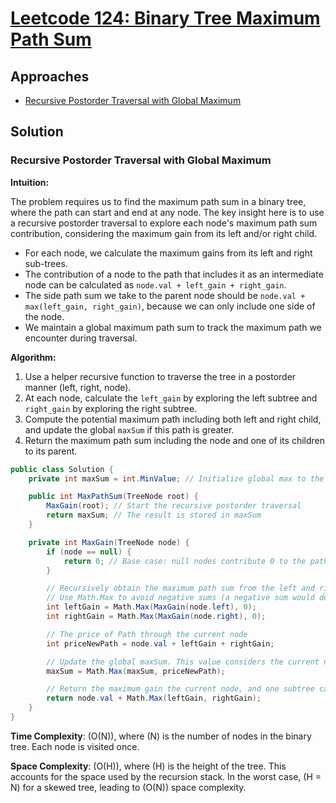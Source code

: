# [Leetcode 124: Binary Tree Maximum Path Sum](https://leetcode.com/problems/binary-tree-maximum-path-sum/)

## Approaches
- [Recursive Postorder Traversal with Global Maximum](#recursive-postorder-traversal)

## Solution

### Recursive Postorder Traversal with Global Maximum

**Intuition:**

The problem requires us to find the maximum path sum in a binary tree, where the path can start and end at any node. The key insight here is to use a recursive postorder traversal to explore each node's maximum path sum contribution, considering the maximum gain from its left and/or right child.

- For each node, we calculate the maximum gains from its left and right sub-trees.
- The contribution of a node to the path that includes it as an intermediate node can be calculated as `node.val + left_gain + right_gain`.
- The side path sum we take to the parent node should be `node.val + max(left_gain, right_gain)`, because we can only include one side of the node.
- We maintain a global maximum path sum to track the maximum path we encounter during traversal.

**Algorithm:**
1. Use a helper recursive function to traverse the tree in a postorder manner (left, right, node).
2. At each node, calculate the `left_gain` by exploring the left subtree and `right_gain` by exploring the right subtree.
3. Compute the potential maximum path including both left and right child, and update the global `maxSum` if this path is greater.
4. Return the maximum path sum including the node and one of its children to its parent.

```csharp
public class Solution {
    private int maxSum = int.MinValue; // Initialize global max to the smallest possible value

    public int MaxPathSum(TreeNode root) {
        MaxGain(root); // Start the recursive postorder traversal
        return maxSum; // The result is stored in maxSum
    }

    private int MaxGain(TreeNode node) {
        if (node == null) {
            return 0; // Base case: null nodes contribute 0 to the path sum
        }

        // Recursively obtain the maximum path sum from the left and right subtrees
        // Use Math.Max to avoid negative sums (a negative sum would decrease the overall path sum)
        int leftGain = Math.Max(MaxGain(node.left), 0);
        int rightGain = Math.Max(MaxGain(node.right), 0);

        // The price of Path through the current node
        int priceNewPath = node.val + leftGain + rightGain;

        // Update the global maxSum. This value considers the current node as the highest point
        maxSum = Math.Max(maxSum, priceNewPath);

        // Return the maximum gain the current node, and one subtree can contribute.
        return node.val + Math.Max(leftGain, rightGain);
    }
}
```

**Time Complexity**: \(O(N)\), where \(N\) is the number of nodes in the binary tree. Each node is visited once.

**Space Complexity**: \(O(H)\), where \(H\) is the height of the tree. This accounts for the space used by the recursion stack. In the worst case, \(H = N\) for a skewed tree, leading to \(O(N)\) space complexity.

